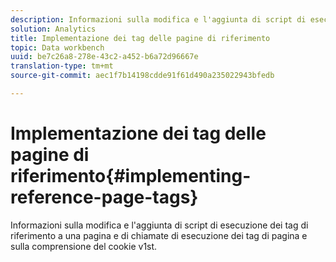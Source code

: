 ```yaml
---
description: Informazioni sulla modifica e l'aggiunta di script di esecuzione dei tag di riferimento a una pagina e di chiamate di esecuzione dei tag di pagina e sulla comprensione del cookie v1st.
solution: Analytics
title: Implementazione dei tag delle pagine di riferimento
topic: Data workbench
uuid: be7c26a8-278e-43c2-a452-b6a72d96667e
translation-type: tm+mt
source-git-commit: aec1f7b14198cdde91f61d490a235022943bfedb

---
```



# Implementazione dei tag delle pagine di riferimento{#implementing-reference-page-tags}

Informazioni sulla modifica e l&#39;aggiunta di script di esecuzione dei tag di riferimento a una pagina e di chiamate di esecuzione dei tag di pagina e sulla comprensione del cookie v1st.


